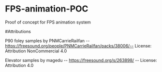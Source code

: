 # FPS-animation-POC
Proof of concept for FPS animation system


#Attributions

P90 foley samples by PNMCarrieRailfan -- https://freesound.org/people/PNMCarrieRailfan/packs/38006/-- License: Attribution NonCommercial 4.0

Elevator samples by magedu -- https://freesound.org/s/263898/ -- License: Attribution 4.0
